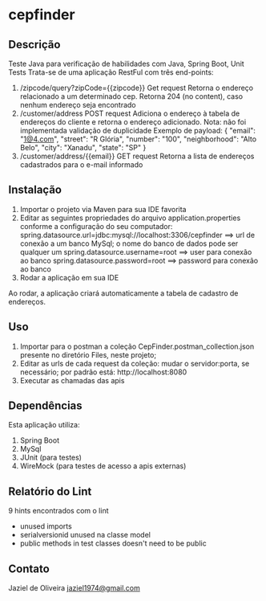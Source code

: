 # cepfinder

## Descrição
Teste Java para verificação de habilidades com Java, Spring Boot, Unit Tests
Trata-se de uma aplicação RestFul com três end-points:
1. /zipcode/query?zipCode={{zipcode}}
   Get request
   Retorna o endereço relacionado a um determinado cep.
   Retorna 204 (no content), caso nenhum endereço seja encontrado
2. /customer/address
   POST request
   Adiciona o endereço à tabela de endereços do cliente e retorna o endereço adicionado.
   Nota: não foi implementada validação de duplicidade
   Exemplo de payload:
   {
    "email": "1@4.com",
    "street": "R Glória",
    "number": "100",
    "neighborhood": "Alto Belo",
    "city": "Xanadu",
    "state": "SP"
   }
3. /customer/address/{{email}}
   GET request
   Retorna a lista de endereços cadastrados para o e-mail informado
   
## Instalação
1. Importar o projeto via Maven para sua IDE favorita
2. Editar as seguintes propriedades do arquivo application.properties conforme a configuração do seu computador:
spring.datasource.url=jdbc:mysql://localhost:3306/cepfinder ==> url de conexão a um banco MySql; o nome do banco de dados pode ser qualquer um
spring.datasource.username=root ==> user para conexão ao banco
spring.datasource.password=root ==> password para conexão ao banco
3. Rodar a aplicação em sua IDE

Ao rodar, a aplicação criará automaticamente a tabela de cadastro de endereços.

## Uso
1. Importar para o postman a coleção CepFinder.postman_collection.json presente no diretório Files, neste projeto;
2. Editar as urls de cada request da coleção: mudar o servidor:porta, se necessário; por padrão está: http://localhost:8080
3. Executar as chamadas das apis
   
## Dependências
Esta aplicação utiliza:
1. Spring Boot
2. MySql
3. JUnit (para testes)
4. WireMock (para testes de acesso a apis externas)

## Relatório do Lint
9 hints encontrados com o lint
- unused imports
- serialversionid unused na classe model
- public methods in test classes doesn't need to be public

## Contato
Jaziel de Oliveira
jaziel1974@gmail.com
